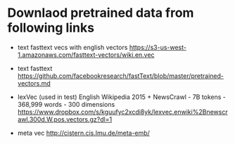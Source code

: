 
# Downlaod pretrained data from following links

- text fasttext vecs with english vectors 
    https://s3-us-west-1.amazonaws.com/fasttext-vectors/wiki.en.vec

- text fasttext
    https://github.com/facebookresearch/fastText/blob/master/pretrained-vectors.md

- lexVec (used in test)
    English Wikipedia 2015 + NewsCrawl - 7B tokens - 368,999 words - 300 dimensions
    https://www.dropbox.com/s/kguufyc2xcdi8yk/lexvec.enwiki%2Bnewscrawl.300d.W.pos.vectors.gz?dl=1

- meta vec
    http://cistern.cis.lmu.de/meta-emb/